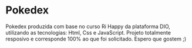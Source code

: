 # Pokedex
 Pokedex produzida com base no curso Ri Happy da plataforma DIO, utilizando as tecnologias: Html, Css e JavaScript. 
 Projeto totalmente resposivo e corresponde 100% ao que foi solicitado.
 Espero que gostem ;)
